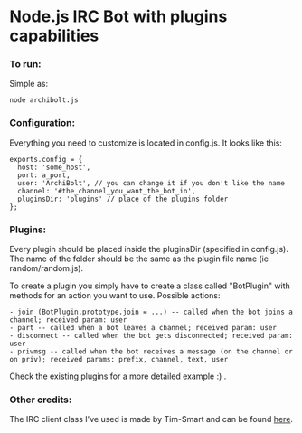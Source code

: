 Node.js IRC Bot with plugins capabilities
===

### To run:

Simple as:
	
	node archibolt.js

### Configuration:

Everything you need to customize is located in config.js. It looks like this:

	exports.config = {
	  host: 'some_host',
	  port: a_port,
	  user: 'ArchiBolt', // you can change it if you don't like the name
	  channel: '#the_channel_you_want_the_bot_in',
	  pluginsDir: 'plugins' // place of the plugins folder
	};


### Plugins:

Every plugin should be placed inside the pluginsDir (specified in config.js). The name of the folder should be
the same as the plugin file name (ie random/random.js).

To create a plugin you simply have to create a class called "BotPlugin" with methods for an action you want to use.
Possible actions:

	- join (BotPlugin.prototype.join = ...) -- called when the bot joins a channel; received param: user
	- part -- called when a bot leaves a channel; received param: user
	- disconnect -- called when the bot gets disconnected; received param: user
	- privmsg -- called when the bot receives a message (on the channel or on priv); received params: prefix, channel, text, user

Check the existing plugins for a more detailed example :) . 

### Other credits:

The IRC client class I've used is made by Tim-Smart and can be found [here](https://github.com/Tim-Smart/node-ircbot-framework). 
